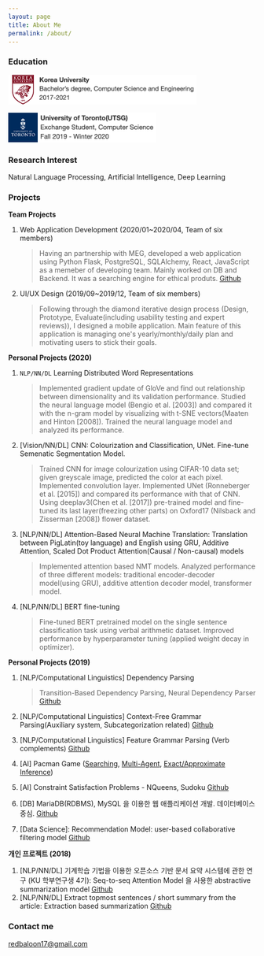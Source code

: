 ```yaml
---
layout: page
title: About Me
permalink: /about/
---
```


### Education
<img src="https://raw.githubusercontent.com/limhyesu98/limhyesu98.github.io/master/images/KoreaUniv.png" width="60"><img src="https://raw.githubusercontent.com/limhyesu98/limhyesu98.github.io/master/images/KoreaUniv_.png" height="60">

<img src="https://raw.githubusercontent.com/limhyesu98/limhyesu98.github.io/master/images/UofT.png" width="60"><img src="https://raw.githubusercontent.com/limhyesu98/limhyesu98.github.io/master/images/UofT_.png" height="60">


### Research Interest
Natural Language Processing, Artificial Intelligence, Deep Learning

### Projects

**Team Projects**
1. Web Application Development (2020/01~2020/04, Team of six members)
    > Having an partnership with MEG, developed a web application using Python Flask, PostgreSQL, SQLAlchemy, React, JavaScript as a memeber of developing team. Mainly worked on DB and Backend. It was a searching engine for ethical produts. [Github](https://github.com/SmitRao/meg)
2. UI/UX Design (2019/09~2019/12, Team of six members)
    > Following through the diamond iterative design process (Design, Prototype, Evaluate(including usability testing and expert reviews)), I designed a mobile application. Main feature of this application is managing one's yearly/monthly/daily plan and motivating users to stick their goals.

**Personal Projects (2020)**
1. `NLP/NN/DL` Learning Distributed Word Representations
    > Implemented gradient update of GloVe and find out relationship between dimensionality and its validation performance. Studied the neural language model (Bengio et al. [2003]) and compared it with the n-gram model by visualizing with t-SNE vectors(Maaten and Hinton [2008]). Trained the neural language model and analyzed its performance.

2. [Vision/NN/DL] CNN: Colourization and Classification, UNet. Fine-tune Semenatic Segmentation Model.
    > Trained CNN for image colourization using CIFAR-10 data set; given greyscale image, predicted the color at each pixel. Implemented convolution layer. Implemented UNet (Ronneberger et al. [2015]) and compared its performance with that of CNN. Using deeplav3(Chen et al. [2017]) pre-trained model and fine-tuned its last layer(freezing other parts) on Oxford17 (Nilsback and Zisserman [2008]) flower dataset. 

3. [NLP/NN/DL] Attention-Based Neural Machine Translation: Translation between PigLatin(toy language) and English using GRU, Additive Attention, Scaled Dot Product Attention(Causal / Non-causal) models
    > Implemented attention based NMT models. Analyzed performance of three different models: traditional encoder-decoder model(using GRU), additive attention decoder model, transformer model.

4. [NLP/NN/DL] BERT fine-tuning
    > Fine-tuned BERT pretrained model on the single sentence classification task using verbal arithmetic dataset. Improved performance by hyperparameter tuning (applied weight decay in optimizer).

**Personal Projects (2019)**
1. [NLP/Computational Linguistics] Dependency Parsing
    > Transition-Based Dependency Parsing, Neural Dependency Parser [Github](https://github.com/limhyesu98/DependencyParser)
    
2. [NLP/Computational Linguistics] Context-Free Grammar Parsing(Auxiliary system, Subcategorization related) [Github](https://github.com/limhyesu98/CFG)
3. [NLP/Computational Linguistics] Feature Grammar Parsing (Verb complements) [Github](https://github.com/limhyesu98/featureGrammar)
4. [AI] Pacman Game ([Searching](https://github.com/limhyesu98/pacman_search), [Multi-Agent](https://github.com/limhyesu98/pacman_multiagent), [Exact/Approximate Inference](https://github.com/limhyesu98/pacman_tracking))
5. [AI] Constraint Satisfaction Problems - NQueens, Sudoku [Github](https://github.com/limhyesu98/csp)
6. [DB] MariaDB(RDBMS), MySQL 을 이용한 웹 애플리케이션 개발. 데이터베이스 중심. [Github](https://github.com/limhyesu98/COSE371_DB)
7. [Data Science]: Recommendation Model: user-based collaborative filtering model [Github](https://github.com/limhyesu98/COSE471_DataScience)

**개인 프로젝트 (2018)**
1. [NLP/NN/DL] 기계학습 기법을 이용한 오픈소스 기반 문서 요약 시스템에 관한 연구 (KU 학부연구생 4기): Seq-to-seq Attention Model 을 사용한 abstractive summarization model [Github](https://github.com/limhyesu98/myTextSum)
2. [NLP/NN/DL] Extract topmost sentences / short summary from the article: Extraction based summarization [Github](https://github.com/limhyesu98/study_AutomaticSummarization)



### Contact me

[redbaloon17@gmail.com](mailto:redbaloon17@gmail.com)

